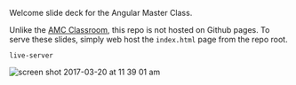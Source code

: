 Welcome slide deck for the Angular Master Class.

Unlike the [AMC Classroom](http://classroom.thoughtram.io/#/class/angular2-master-class), this repo is not hosted on Github pages. To serve these slides, simply web host the `index.html` page from the repo root.


```console
live-server
```

![screen shot 2017-03-20 at 11 39 01 am](https://cloud.githubusercontent.com/assets/210413/24110608/df9a6780-0d61-11e7-99e5-18e2dcc0925b.png)
